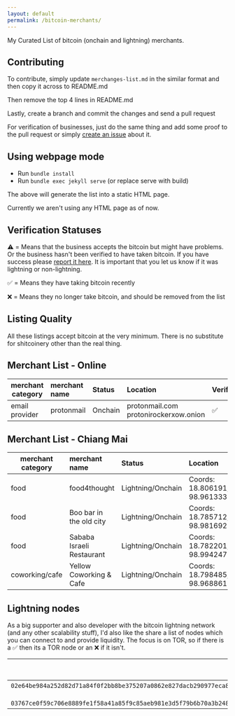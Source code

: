 ```yaml
---
layout: default
permalink: /bitcoin-merchants/
---
```


My Curated List of bitcoin (onchain and lightning) merchants.

Contributing
--------------

To contribute, simply update ``merchanges-list.md`` in the similar format and then copy it across to README.md

Then remove the top 4 lines in README.md

Lastly, create a branch and commit the changes and send a pull request

For verification of businesses, just do the same thing and add some proof to the pull request or simply [create an issue](https://gitlab.com/nolim1t/bitcoin-merchants/issues/new) about it.

Using webpage mode
--------------

* Run ``bundle install``
* Run ``bundle exec jekyll serve`` (or replace serve with build)

The above will generate the list into a static HTML page.

Currently we aren't using any HTML page as of now.


Verification Statuses
--------------

⚠️  = Means that the business accepts the bitcoin but might have problems. Or the business hasn't been verified to have taken bitcoin. If you have success please [report it here](https://gitlab.com/nolim1t/bitcoin-merchants/issues/new). It is important that you let us know if it was lightning or non-lightning.

✅ = Means they have taking bitcoin recently

❌ = Means they no longer take bitcoin, and should be removed from the list

Listing Quality
--------------

All these listings accept bitcoin at the very minimum. There is no substitute for shitcoinery other than the real thing.

Merchant List - Online
--------------

| merchant category | merchant name             | Status              | Location                       | Verified
|-------------------|:--------------------------|:--------------------|:-------------------------------|:--------------
| email provider    | protonmail                | Onchain             | protonmail.com  protonirockerxow.onion | ✅

Merchant List - Chiang Mai
--------------

| merchant category | merchant name             | Status              | Location                       | Verified
|-------------------|:--------------------------|:--------------------|:-------------------------------|:--------------
| food              | food4thought              | Lightning/Onchain   | Coords: 18.806191, 98.961333   | ❌
| food              | Boo bar in the old city   | Lightning/Onchain   | Coords: 18.785712, 98.981692   | ✅
| food              | Sababa Israeli Restaurant | Lightning/Onchain   | Coords: 18.782201, 98.994247   | ✅
| coworking/cafe    | Yellow Coworking & Cafe   | Lightning/Onchain   | Coords: 18.798485, 98.968861   | ✅


Lightning nodes
--------------

As a big supporter and also developer with the bitcoin lightning network (and any other scalability stuff), I'd also like the share a list of nodes which you can connect to and provide liquidity. The focus is on TOR, so if there is a ✅ then its a TOR node or an ❌ if it isn't.

| Node URI                                                            | Privacy/Tor Enabled    | Status
|---------------------------------------------------------------------|:-----------------------|:-------------------
| ```02e64be984a252d82d71a84f0f2bb8be375207a0862e827dacb290977eca84078f@2qtnbs2vwsmhdalmyd5ftmxp6w6clepaawyys6ndmneb6g2qxn7bkpad.onion:9735``` | ✅ | Online
| ``` 03767ce0f59c706e8889fe1f58a41a85f9c85aeb981e3d5f79b6b70a3b2482ad6a@denroaqhkqmpdkzctjpwotpn5pqzkapyx3bn324q25apzog4wdewikid.onion:9735``` | ✅ | Online




